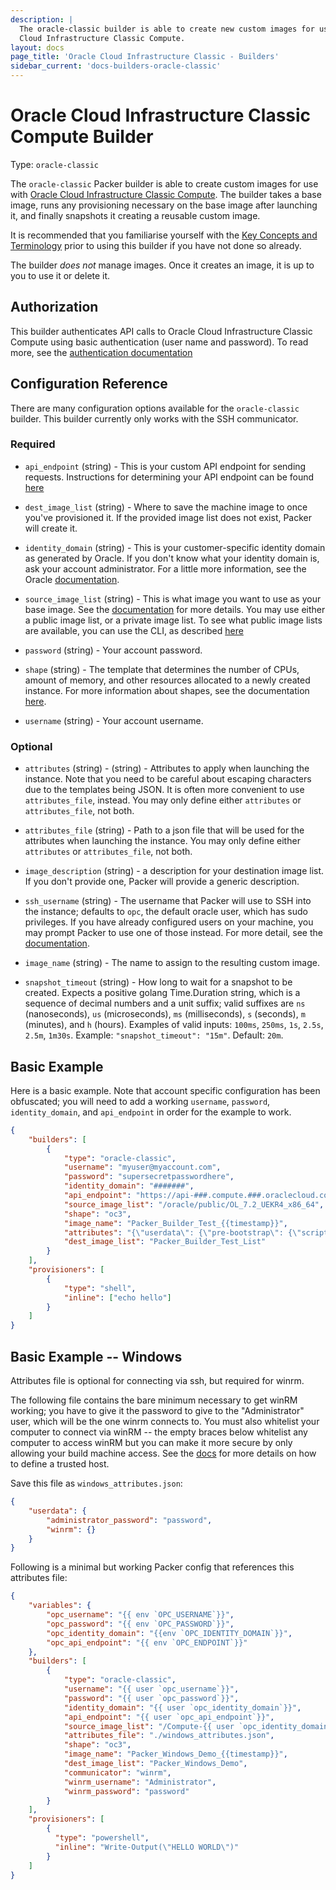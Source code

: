 ```yaml
---
description: |
  The oracle-classic builder is able to create new custom images for use with Oracle
  Cloud Infrastructure Classic Compute.
layout: docs
page_title: 'Oracle Cloud Infrastructure Classic - Builders'
sidebar_current: 'docs-builders-oracle-classic'
---
```


# Oracle Cloud Infrastructure Classic Compute Builder

Type: `oracle-classic`

The `oracle-classic` Packer builder is able to create custom images for use
with [Oracle Cloud Infrastructure Classic Compute](https://cloud.oracle.com/compute-classic). The builder
takes a base image, runs any provisioning necessary on the base image after
launching it, and finally snapshots it creating a reusable custom image.

It is recommended that you familiarise yourself with the
[Key Concepts and Terminology](https://docs.oracle.com/en/cloud/iaas/compute-iaas-cloud/stcsg/terminology.html)
prior to using this builder if you have not done so already.

The builder _does not_ manage images. Once it creates an image, it is up to you
to use it or delete it.

## Authorization

This builder authenticates API calls to Oracle Cloud Infrastructure Classic Compute using basic
authentication (user name and password).
To read more, see the [authentication documentation](https://docs.oracle.com/en/cloud/iaas/compute-iaas-cloud/stcsa/Authentication.html)

## Configuration Reference

There are many configuration options available for the `oracle-classic` builder.
This builder currently only works with the SSH communicator.

### Required

 -  `api_endpoint` (string) - This is your custom API endpoint for sending
    requests. Instructions for determining your API endpoint can be found
    [here](https://docs.oracle.com/en/cloud/iaas/compute-iaas-cloud/stcsa/SendRequests.html)

 -  `dest_image_list` (string) - Where to save the machine image to once you've
    provisioned it. If the provided image list does not exist, Packer will create it.

 -  `identity_domain` (string) - This is your customer-specific identity domain
    as generated by Oracle. If you don't know what your identity domain is, ask
    your account administrator. For a little more information, see the Oracle
    [documentation](https://docs.oracle.com/en/cloud/get-started/subscriptions-cloud/ocuid/identity-domain-overview.html#GUID-7969F881-5F4D-443E-B86C-9044C8085B8A).

 -  `source_image_list` (string) - This is what image you want to use as your base image.
    See the [documentation](https://docs.oracle.com/en/cloud/iaas/compute-iaas-cloud/stcsg/listing-machine-images.html)
    for more details. You may use either a public image list, or a private image list. To see what public image lists are available, you can use
    the CLI, as described [here](https://docs.oracle.com/en/cloud/iaas/compute-iaas-cloud/stopc/image-lists-stclr-and-nmcli.html#GUID-DB7E75FE-F752-4FF7-AB70-3C8DCDFCA0FA)

 -  `password` (string) - Your account password.

 -  `shape` (string) - The template that determines the number of
    CPUs, amount of memory, and other resources allocated to a newly created
    instance. For more information about shapes, see the documentation [here](https://docs.oracle.com/en/cloud/iaas/compute-iaas-cloud/stcsg/machine-images-and-shapes.html).

 -  `username` (string) - Your account username.

### Optional

 -  `attributes` (string) - (string) - Attributes to apply when launching the
    instance. Note that you need to be careful about escaping characters due to
    the templates being JSON. It is often more convenient to use
    `attributes_file`, instead. You may only define either `attributes` or
    `attributes_file`, not both.

 -  `attributes_file` (string) - Path to a json file that will be used for the
    attributes when launching the instance. You may only define either
    `attributes` or `attributes_file`, not both.

 -  `image_description` (string) - a description for your destination
    image list. If you don't provide one, Packer will provide a generic description.

 -  `ssh_username` (string) - The username that Packer will use to SSH into the
    instance; defaults to `opc`, the default oracle user, which has sudo
    privileges. If you have already configured users on your machine, you may
    prompt Packer to use one of those instead. For more detail, see the
    [documentation](https://docs.oracle.com/en/cloud/iaas/compute-iaas-cloud/stcsg/accessing-oracle-linux-instance-using-ssh.html).

 -  `image_name` (string) - The name to assign to the resulting custom image.

 - `snapshot_timeout` (string) - How long to wait for a snapshot to be
    created. Expects a positive golang Time.Duration string, which is
    a sequence of decimal numbers and a unit suffix; valid suffixes are `ns`
    (nanoseconds), `us` (microseconds), `ms` (milliseconds), `s` (seconds), `m`
    (minutes), and `h` (hours). Examples of valid inputs: `100ms`, `250ms`, `1s`,
    `2.5s`, `2.5m`, `1m30s`.
    Example: `"snapshot_timeout": "15m"`. Default: `20m`.

## Basic Example

Here is a basic example. Note that account specific configuration has been
obfuscated; you will need to add a working `username`, `password`,
`identity_domain`, and `api_endpoint` in order for the example to work.

``` json
{
    "builders": [
        {
            "type": "oracle-classic",
            "username": "myuser@myaccount.com",
            "password": "supersecretpasswordhere",
            "identity_domain": "#######",
            "api_endpoint": "https://api-###.compute.###.oraclecloud.com/",
            "source_image_list": "/oracle/public/OL_7.2_UEKR4_x86_64",
            "shape": "oc3",
            "image_name": "Packer_Builder_Test_{{timestamp}}",
            "attributes": "{\"userdata\": {\"pre-bootstrap\": {\"script\": [\"...\"]}}}",
            "dest_image_list": "Packer_Builder_Test_List"
        }
    ],
    "provisioners": [
        {
            "type": "shell",
            "inline": ["echo hello"]
        }
    ]
}
```

## Basic Example -- Windows

Attributes file is optional for connecting via ssh, but required for winrm.

The following file contains the bare minimum necessary to get winRM working;
you have to give it the password to give to the "Administrator" user, which
will be the one winrm connects to. You must also whitelist your computer
to connect via winRM -- the empty braces below whitelist any computer to access
winRM but you can make it more secure by only allowing your build machine
access. See the [docs](https://docs.oracle.com/en/cloud/iaas/compute-iaas-cloud/stcsg/automating-instance-initialization-using-opc-init.html#GUID-A0A107D6-3B38-47F4-8FC8-96D50D99379B)
for more details on how to define a trusted host.

Save this file as `windows_attributes.json`:

```json
{
    "userdata": {
        "administrator_password": "password",
        "winrm": {}
    }
}
```

Following is a minimal but working Packer config that references this attributes
file:

```json
{
    "variables": {
        "opc_username": "{{ env `OPC_USERNAME`}}",
        "opc_password": "{{ env `OPC_PASSWORD`}}",
        "opc_identity_domain": "{{env `OPC_IDENTITY_DOMAIN`}}",
        "opc_api_endpoint": "{{ env `OPC_ENDPOINT`}}"
    },
    "builders": [
        {
            "type": "oracle-classic",
            "username": "{{ user `opc_username`}}",
            "password": "{{ user `opc_password`}}",
            "identity_domain": "{{ user `opc_identity_domain`}}",
            "api_endpoint": "{{ user `opc_api_endpoint`}}",
            "source_image_list": "/Compute-{{ user `opc_identity_domain` }}/{{ user `opc_username`}}/Microsoft_Windows_Server_2012_R2-17.3.6-20170930-124649",
            "attributes_file": "./windows_attributes.json",
            "shape": "oc3",
            "image_name": "Packer_Windows_Demo_{{timestamp}}",
            "dest_image_list": "Packer_Windows_Demo",
            "communicator": "winrm",
            "winrm_username": "Administrator",
            "winrm_password": "password"
        }
    ],
    "provisioners": [
        {
          "type": "powershell",
          "inline": "Write-Output(\"HELLO WORLD\")"
        }
    ]
}
```
